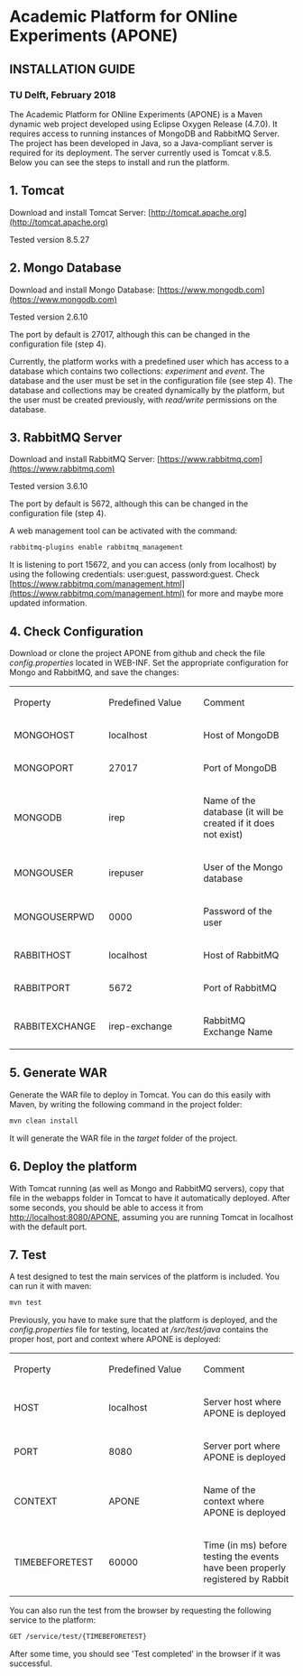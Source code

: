 # Academic Platform for ONline Experiments (APONE)
## INSTALLATION GUIDE
### TU Delft, February 2018

The Academic Platform for ONline Experiments (APONE) is a Maven dynamic web project developed using  Eclipse Oxygen Release (4.7.0). It requires access to running instances of MongoDB and RabbitMQ Server. The project has been developed in Java, so a Java-compliant server is required for its deployment. The server currently used is Tomcat v.8.5. Below you can see the steps to install and run the platform.

## 1. Tomcat

Download and install Tomcat Server: [http://tomcat.apache.org](http://tomcat.apache.org)

Tested version 8.5.27

## 2. Mongo Database

Download and install Mongo Database: [https://www.mongodb.com](https://www.mongodb.com)

Tested version 2.6.10

The port by default is 27017, although this can be changed in the configuration file (step 4).

Currently, the platform works with a predefined user which has access to a database which contains two collections: *experiment* and *event*. The database and the user must be set in the configuration file (see step 4). The database and collections may be created dynamically by the platform, but the user must be created previously, with *read/write* permissions on the database.

## 3. RabbitMQ Server

Download  and install RabbitMQ Server: [https://www.rabbitmq.com](https://www.rabbitmq.com)

Tested version 3.6.10

The port by default is 5672, although this can be changed in the configuration file (step 4).

A web management tool can be activated with the command:

```bash
rabbitmq-plugins enable rabbitmq_management
```

It is listening to port 15672, and you can access (only from localhost) by using the following credentials: user:guest, password:guest. Check [https://www.rabbitmq.com/management.html](https://www.rabbitmq.com/management.html) for more and maybe more updated information.

## 4. Check Configuration

Download or clone the project APONE from github and check the file *config.properties* located in WEB-INF. Set the appropriate configuration for Mongo and RabbitMQ, and save the changes:

<a href="" id="t.84ac78255f151322362bd85d853525d09fddda2a"></a><a href="" id="t.0"></a>

<table>
<colgroup>
<col width="33%" />
<col width="33%" />
<col width="33%" />
</colgroup>
<tbody>
<tr class="odd">
<td align="left"><p><span class="c11 c1">Property</span></p></td>
<td align="left"><p><span class="c11 c1">Predefined Value</span></p></td>
<td align="left"><p><span class="c11 c1">Comment</span></p></td>
</tr>
<tr class="even">
<td align="left"><p><span class="c1">MONGO</span><span class="c1">HOST</span></p></td>
<td align="left"><p><span class="c4">localhost</span></p></td>
<td align="left"><p><span class="c4">Host of MongoDB</span></p></td>
</tr>
<tr class="odd">
<td align="left"><p><span class="c1">MONGO</span><span class="c1">PORT</span></p></td>
<td align="left"><p><span class="c4">27017</span></p></td>
<td align="left"><p><span class="c4">Port of MongoDB</span></p></td>
</tr>
<tr class="even">
<td align="left"><p><span class="c1">MONGO</span><span class="c1">DB</span></p></td>
<td align="left"><p><span class="c4">irep</span></p></td>
<td align="left"><p><span class="c4">Name of the database (it will be created if it does not exist)</span></p></td>
</tr>
<tr class="odd">
<td align="left"><p><span class="c1">MONGO</span><span class="c1">USER</span></p></td>
<td align="left"><p><span class="c4">irepuser</span></p></td>
<td align="left"><p><span class="c4">User of the Mongo database</span></p></td>
</tr>
<tr class="even">
<td align="left"><p><span class="c1">MONGOUSER</span><span class="c1">PWD</span></p></td>
<td align="left"><p><span class="c4">0000</span></p></td>
<td align="left"><p><span class="c4">Password of the user</span></p></td>
</tr>
<tr class="odd">
<td align="left"><p><span class="c1">RABBITHOST</span></p></td>
<td align="left"><p><span class="c4">localhost</span></p></td>
<td align="left"><p><span class="c4">Host of RabbitMQ</span></p></td>
</tr>
<tr class="even">
<td align="left"><p><span class="c11 c1">RABBITPORT</span></p></td>
<td align="left"><p><span class="c11 c12 c4">5672</span></p></td>
<td align="left"><p><span class="c11 c12 c4">Port of RabbitMQ</span></p></td>
</tr>
<tr class="odd">
<td align="left"><p><span class="c11 c1">RABBITEXCHANGE</span></p></td>
<td align="left"><p><span class="c11 c12 c4">irep-exchange</span></p></td>
<td align="left"><p><span class="c11 c12 c4">RabbitMQ Exchange Name</span></p></td>
</tr>
</tbody>
</table>


## 5. Generate WAR

Generate the WAR file to deploy in Tomcat. You can do this easily with Maven, by writing the following command in the project folder:

```bash
mvn clean install
```
It will generate the WAR file in the *target* folder of the project. 

## 6. Deploy the platform

With Tomcat running (as well as Mongo and RabbitMQ servers), copy that file in the webapps folder in Tomcat to have it automatically deployed. After some seconds, you should be able to access it from [http://localhost:8080/APONE](http://localhost:8080/APONE), assuming you are running Tomcat in localhost with the default port.

## 7. Test

A test designed to test the main services of the platform is included. You can run it with maven:

```bash
mvn test
```

Previously, you have to make sure that the platform is deployed, and the *config.properties* file for testing, located at */src/test/java* contains the proper host, port and context where APONE is deployed:

<a href="" id="t.00404fe88dc5972c4432cca52e51a10535e3519c"></a><a href="" id="t.1"></a>

<table>
<colgroup>
<col width="33%" />
<col width="33%" />
<col width="33%" />
</colgroup>
<tbody>
<tr class="odd">
<td align="left"><p><span class="c1 c11">Property</span></p></td>
<td align="left"><p><span class="c11 c1">Predefined Value</span></p></td>
<td align="left"><p><span class="c11 c1">Comment</span></p></td>
</tr>
<tr class="even">
<td align="left"><p><span class="c11 c12 c4">HOST</span></p></td>
<td align="left"><p><span class="c11 c12 c4">localhost</span></p></td>
<td align="left"><p><span class="c11 c12 c4">Server host where APONE is deployed</span></p></td>
</tr>
<tr class="odd">
<td align="left"><p><span class="c11 c12 c4">PORT</span></p></td>
<td align="left"><p><span class="c11 c12 c4">8080</span></p></td>
<td align="left"><p><span class="c11 c12 c4">Server port where APONE is deployed</span></p></td>
</tr>
<tr class="even">
<td align="left"><p><span class="c11 c12 c4">CONTEXT</span></p></td>
<td align="left"><p><span class="c11 c12 c4">APONE</span></p></td>
<td align="left"><p><span class="c11 c12 c4">Name of the context where APONE is deployed</span></p></td>
</tr>
<tr class="odd">
<td align="left"><p><span class="c11 c12 c4">TIMEBEFORETEST</span></p></td>
<td align="left"><p><span class="c11 c12 c4">60000</span></p></td>
<td align="left"><p><span class="c11 c12 c4">Time (in ms) before testing the events have been properly registered by Rabbit</span></p></td>
</tr>
</tbody>
</table>


You can also run the test from the browser by requesting the following service to the platform:
```bash
GET /service/test/{TIMEBEFORETEST}
```
After some time, you should see 'Test completed' in the browser if it was successful.

